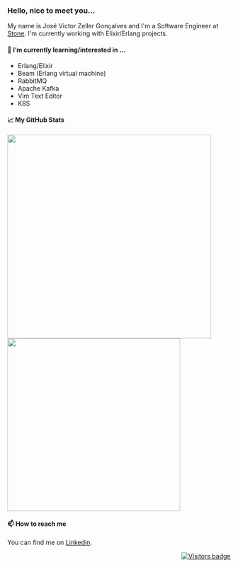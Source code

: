 ### Hello, nice to meet you...
My name is José Victor Zeller Gonçalves and I'm a Software Engineer at [Stone](https://www.stone.com.br). I'm currently working with Elixir/Erlang projects.

#### 🌱 I’m currently learning/interested in ...

- Erlang/Elixir
- Beam (Erlang virtual machine)
- RabbitMQ
- Apache Kafka
- Vim Text Editor
- K8S

#### 📈 My GitHub Stats

<p align=left>
 <img width="460px" src="https://github-readme-stats.vercel.app/api?username=jvzeller&theme=default&hide=html&layout=compact&count_private=true&show_icons=true" />
 <img width="390px" src="https://github-readme-stats.vercel.app/api/top-langs/?username=jvzeller&hide=html&layout=compact" />                    
</p>

#### 📫 How to reach me
 
You can find me on [Linkedin](https://www.linkedin.com/in/jv-zeller/).

<p align="right">
  <a href="https://badges.pufler.dev">
      <img src="https://badges.pufler.dev/visits/jvzeller/jvzeller" alt="Visitors badge" />
   </a>
</p>

